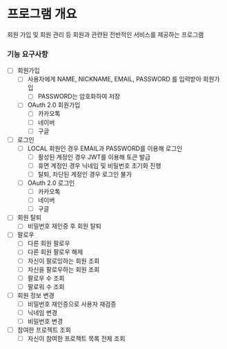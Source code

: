 # 프로그램 개요
회원 가입 및 회원 관리 등 회원과 관련된 전반적인 서비스를 제공하는 프로그램

### 기능 요구사항
- [ ] 회원가입
    - [ ] 사용자에게 NAME, NICKNAME, EMAIL, PASSWORD 를 입력받아 회원가입
        - [ ] PASSWORD는 암호화하여 저장
    - [ ] OAuth 2.0 회원가입
        - [ ] 카카오톡
        - [ ] 네이버
        - [ ] 구글
- [ ] 로그인
    - [ ] LOCAL 회원인 경우 EMAIL과 PASSWORD를 이용해 로그인
      - [ ] 활성된 계정인 경우 JWT를 이용해 토큰 발급
      - [ ] 휴면 계정인 경우 닉네임 및 비밀번호 초기화 진행
      - [ ] 탈퇴, 차단된 계정인 경우 로그인 불가
    - [ ] OAuth 2.0 로그인
        - [ ] 카카오톡
        - [ ] 네이버
        - [ ] 구글
- [ ] 회원 탈퇴
    - [ ] 비밀번호 재인증 후 회원 탈퇴
- [ ] 팔로우
    - [ ] 다른 회원 팔로우
    - [ ] 다른 회원 팔로우 해제
    - [ ] 자신이 팔로잉하는 회원 조회
    - [ ] 자신을 팔로우하는 회원 조회
    - [ ] 팔로우 수 조회
    - [ ] 팔로워 수 조회
- [ ] 회원 정보 변경
    - [ ] 비밀번호 재인증으로 사용자 재검증
    - [ ] 닉네임 변경
    - [ ] 비밀번호 변경
- [ ] 참여한 프로젝트 조회
    - [ ] 자신이 참여한 프로젝트 목록 전체 조회